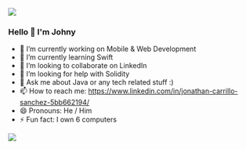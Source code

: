 ![](https://komarev.com/ghpvc/?username=bi0hazarDD&label=PROFILE+VIEWS)
<!--
**bi0hazarDD/bi0hazarDD** is a ✨ _special_ ✨ repository because its `README.md` (this file) appears on your GitHub profile.
-->
### Hello 👋 I'm Johny

- 🔭 I’m currently working on Mobile & Web Development
- 🌱 I’m currently learning Swift
- 👯 I’m looking to collaborate on LinkedIn
- 🤔 I’m looking for help with Solidity
- 💬 Ask me about Java or any tech related stuff :)
- 📫 How to reach me: https://www.linkedin.com/in/jonathan-carrillo-sanchez-5bb662194/
- 😄 Pronouns: He / Him
- ⚡ Fun fact: I own 6 computers

<img src="https://github-readme-stats.vercel.app/api?username=bi0hazarDD&&show_icons=true&title_color=ffffff&icon_color=bb2acf&text_color=daf7dc&bg_color=151515">
